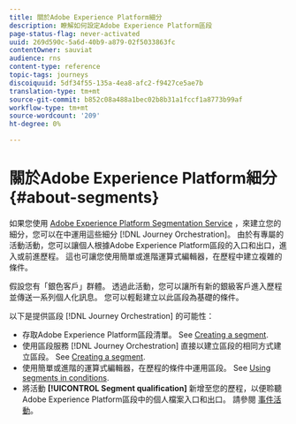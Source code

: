```yaml
---
title: 關於Adobe Experience Platform細分
description: 瞭解如何設定Adobe Experience Platform區段
page-status-flag: never-activated
uuid: 269d590c-5a6d-40b9-a879-02f5033863fc
contentOwner: sauviat
audience: rns
content-type: reference
topic-tags: journeys
discoiquuid: 5df34f55-135a-4ea8-afc2-f9427ce5ae7b
translation-type: tm+mt
source-git-commit: b852c08a488a1bec02b8b31a1fccf1a8773b99af
workflow-type: tm+mt
source-wordcount: '209'
ht-degree: 0%

---
```



# 關於Adobe Experience Platform細分 {#about-segments}

如果您使用 [Adobe Experience Platform Segmentation Service](https://docs.adobe.com/content/help/en/experience-platform/segmentation/home.html) ，來建立您的細分，您可以在中運用這些細分 [!DNL Journey Orchestration]。 由於有專屬的活動活動，您可以讓個人根據Adobe Experience Platform區段的入口和出口，進入或前進歷程。 這也可讓您使用簡單或進階運算式編輯器，在歷程中建立複雜的條件。

假設您有「銀色客戶」群體。 透過此活動，您可以讓所有新的銀級客戶進入歷程並傳送一系列個人化訊息。 您可以輕鬆建立以此區段為基礎的條件。

以下是提供區段 [!DNL Journey Orchestration] 的可能性：

* 存取Adobe Experience Platform區段清單。 See [Creating a segment](../segment/creating-a-segment.md).
* 使用區段服務 [!DNL Journey Orchestration] 直接以建立區段的相同方式建立區段。 See [Creating a segment](../segment/creating-a-segment.md).
* 使用簡單或進階的運算式編輯器，在歷程的條件中運用區段。 See [Using segments in conditions](../segment/using-a-segment.md).
* 將活動 **[!UICONTROL Segment qualification]** 新增至您的歷程，以便聆聽Adobe Experience Platform區段中的個人檔案入口和出口。 請參閱 [事件活動](../building-journeys/segment-qualification-events.md)。

